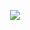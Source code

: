<p align="center">
<image src="https://media.discordapp.net/attachments/1036605748794363924/1236551626827890718/fPPai67.png?ex=66386bf1&is=66371a71&hm=72ac8a7e0d0b9cfb80fe392c1bdf3d20ad49f718fbfb1fe2830453f165818c41&=&format=webp&quality=lossless">
<br>
<image src="![image](https://github.com/deathdelivery/deathdelivery/assets/121601229/4d568e4e-49ae-44e8-aa26-750dc00bd11c)>

  










<!--
**deathdelivery/deathdelivery** is a ✨ _special_ ✨ repository because its `README.md` (this file) appears on your GitHub profile.

Here are some ideas to get you started:

- 🔭 I’m currently working on ...
- 🌱 I’m currently learning ...
- 👯 I’m looking to collaborate on ...
- 🤔 I’m looking for help with ...
- 💬 Ask me about ...
- 📫 How to reach me: ...
- 😄 Pronouns: ...
- ⚡ Fun fact: ...
-->
